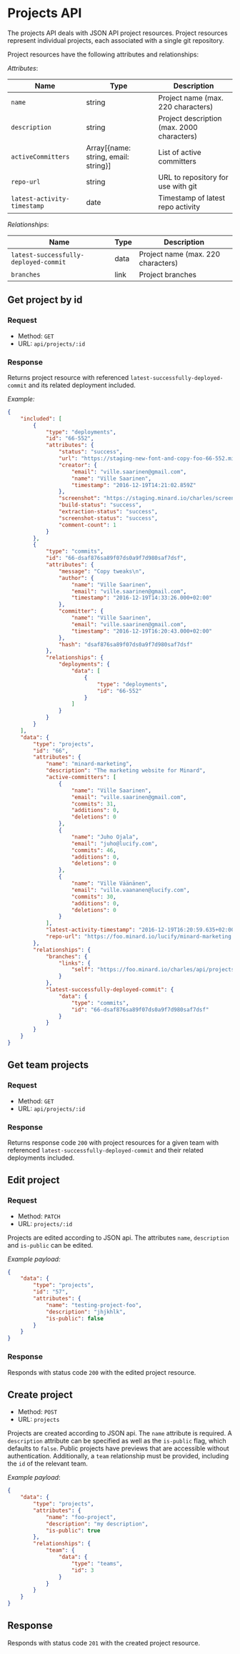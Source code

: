 
# Projects API

The projects API deals with JSON API project resources.
Project resources represent individual projects, each
associated with a single git repository.

Project resources have the following attributes and relationships:

*Attributes*:

Name|Type|Description
----|----|-----------
`name`|string|Project name (max. 220 characters)
`description`|string|Project description (max. 2000 characters)
`activeCommitters`|Array[{name: string, email: string}]| List of active committers
`repo-url`|string|URL to repository for use with git
`latest-activity-timestamp`|date|Timestamp of latest repo activity

*Relationships*:

Name|Type|Description
----|----|-----------
`latest-successfully-deployed-commit`|data|Project name (max. 220 characters)
`branches`|link|Project branches

## Get project by id

### Request

- Method: `GET`
- URL: `api/projects/:id`

### Response

Returns project resource with referenced `latest-successfully-deployed-commit`
and its related deployment included.

*Example:*
```json
{
    "included": [
        {
            "type": "deployments",
            "id": "66-552",
            "attributes": {
                "status": "success",
                "url": "https://staging-new-font-and-copy-foo-66-552.minard.io",
                "creator": {
                    "email": "ville.saarinen@gmail.com",
                    "name": "Ville Saarinen",
                    "timestamp": "2016-12-19T14:21:02.859Z"
                },
                "screenshot": "https://staging.minard.io/charles/screenshot/66/552?token=dfsa89f7sa89f709sda89fsa",
                "build-status": "success",
                "extraction-status": "success",
                "screenshot-status": "success",
                "comment-count": 1
            }
        },
        {
            "type": "commits",
            "id": "66-dsaf876sa89f07ds0a9f7d980saf7dsf",
            "attributes": {
                "message": "Copy tweaks\n",
                "author": {
                    "name": "Ville Saarinen",
                    "email": "ville.saarinen@gmail.com",
                    "timestamp": "2016-12-19T14:33:26.000+02:00"
                },
                "committer": {
                    "name": "Ville Saarinen",
                    "email": "ville.saarinen@gmail.com",
                    "timestamp": "2016-12-19T16:20:43.000+02:00"
                },
                "hash": "dsaf876sa89f07ds0a9f7d980saf7dsf"
            },
            "relationships": {
                "deployments": {
                    "data": [
                        {
                            "type": "deployments",
                            "id": "66-552"
                        }
                    ]
                }
            }
        }
    ],
    "data": {
        "type": "projects",
        "id": "66",
        "attributes": {
            "name": "minard-marketing",
            "description": "The marketing website for Minard",
            "active-committers": [
                {
                    "name": "Ville Saarinen",
                    "email": "ville.saarinen@gmail.com",
                    "commits": 31,
                    "additions": 0,
                    "deletions": 0
                },
                {
                    "name": "Juho Ojala",
                    "email": "juho@lucify.com",
                    "commits": 46,
                    "additions": 0,
                    "deletions": 0
                },
                {
                    "name": "Ville Väänänen",
                    "email": "ville.vaananen@lucify.com",
                    "commits": 30,
                    "additions": 0,
                    "deletions": 0
                }
            ],
            "latest-activity-timestamp": "2016-12-19T16:20:59.635+02:00",
            "repo-url": "https://foo.minard.io/lucify/minard-marketing.git"
        },
        "relationships": {
            "branches": {
                "links": {
                    "self": "https://foo.minard.io/charles/api/projects/66/branches"
                }
            },
            "latest-successfully-deployed-commit": {
                "data": {
                    "type": "commits",
                    "id": "66-dsaf876sa89f07ds0a9f7d980saf7dsf"
                }
            }
        }
    }
}
```

## Get team projects

### Request

- Method: `GET`
- URL: `api/projects/:id`

### Response

Returns response code `200` with project resources for a given team with
referenced `latest-successfully-deployed-commit` and their related
deployments included.

## Edit project

### Request

- Method: `PATCH`
- URL: `projects/:id`

Projects are edited according to JSON api. The
attributes `name`, `description` and `is-public` can be edited.

*Example payload:*
```json
{
    "data": {
        "type": "projects",
        "id": "57",
        "attributes": {
            "name": "testing-project-foo",
            "description": "jhjkhlk",
            "is-public": false
        }
    }
}
```

### Response

Responds with status code `200` with the
edited project resource.

## Create project

- Method: `POST`
- URL: `projects`

Projects are created according to JSON api. The `name`
attribute is required. A `description` attribute can be specified
as well as the `is-public` flag, which defaults to `false`. Public projects
have previews that are accessible without authentication.
Additionally, a `team` relationship must be provided,
including the `id` of the relevant team.

*Example payload*:
```json
{
    "data": {
        "type": "projects",
        "attributes": {
            "name": "foo-project",
            "description": "my description",
            "is-public": true
        },
        "relationships": {
            "team": {
                "data": {
                    "type": "teams",
                    "id": 3
                }
            }
        }
    }
}
```

## Response

Responds with status code `201` with
the created project resource.





